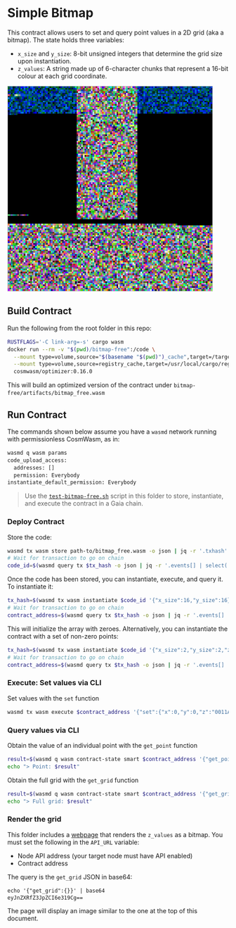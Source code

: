 # Simple Bitmap

This contract allows users to set and query point values in a 2D grid (aka a bitmap). The state holds three variables:

* `x_size` and `y_size`: 8-bit unsigned integers that determine the grid size upon instantiation.
* `z_values`: A string made up of 6-character chunks that represent a 16-bit colour at each grid coordinate.

![Sample grid rendered by the included webpage](grid-sample.png)

## Build Contract

Run the following from the root folder in this repo:
```bash
RUSTFLAGS='-C link-arg=-s' cargo wasm
docker run --rm -v "$(pwd)/bitmap-free":/code \
  --mount type=volume,source="$(basename "$(pwd)")_cache",target=/target \
  --mount type=volume,source=registry_cache,target=/usr/local/cargo/registry \
  cosmwasm/optimizer:0.16.0
```
This will build an optimized version of the contract under `bitmap-free/artifacts/bitmap_free.wasm`

## Run Contract

The commands shown below assume you have a `wasmd` network running with permissionless CosmWasm, as in:
```bash
wasmd q wasm params
code_upload_access:
  addresses: []
  permission: Everybody
instantiate_default_permission: Everybody
```

> Use the [`test-bitmap-free.sh`](test-bitmap-free.sh) script in this folder to store, instantiate, and execute the contract in a Gaia chain.

### Deploy Contract

Store the code:
```bash
wasmd tx wasm store path-to/bitmap_free.wasm -o json | jq -r '.txhash'
# Wait for transaction to go on chain
code_id=$(wasmd query tx $tx_hash -o json | jq -r '.events[] | select(.type=="store_code").attributes[] | select(.key=="code_id").value')
```
Once the code has been stored, you can instantiate, execute, and query it. To instantiate it:
```bash
tx_hash=$(wasmd tx wasm instantiate $code_id '{"x_size":16,"y_size":16}' --label "bitmap" --no-admin -o json | jq -r '.txhash')
# Wait for transaction to go on chain
contract_address=$(wasmd query tx $tx_hash -o json | jq -r '.events[] | select(.type=="instantiate").attributes[] | select(.key=="_contract_address").value')
```
This will initialize the array with zeroes. Alternatively, you can instantiate the contract with a set of non-zero points:
```bash
tx_hash=$(wasmd tx wasm instantiate $code_id '{"x_size":2,"y_size":2,"z_values":AA88228822AA22AA88AA8822}' --label "bitmap" --no-admin -o json | jq -r '.txhash')
# Wait for transaction to go on chain
contract_address=$(wasmd query tx $tx_hash -o json | jq -r '.events[] | select(.type=="instantiate").attributes[] | select(.key=="_contract_address").value')
```

### Execute: Set values via CLI

Set values with the `set` function
```bash
wasmd tx wasm execute $contract_address '{"set":{"x":0,"y":0,"z":"0011AA"}}' # The x and y values must be within the limits set in the instantiate step
```

### Query values via CLI

Obtain the value of an individual point with the `get_point` function
```bash
result=$(wasmd q wasm contract-state smart $contract_address '{"get_point":{"x":0,"y":0}}' -o json | jq -r '.data.point')
echo "> Point: $result"
```

Obtain the full grid with the `get_grid` function
```bash
result=$(wasmd q wasm contract-state smart $contract_address '{"get_grid":{}}' -o json | jq -r '.data.z_values')
echo "> Full grid: $result"
```

### Render the grid

This folder includes a [webpage](index.html) that renders the `z_values` as a bitmap. You must set the following in the `API_URL` variable:
* Node API address (your target node must have API enabled)
* Contract address

The query is the `get_grid` JSON in base64:
```
echo '{"get_grid":{}}' | base64
eyJnZXRfZ3JpZCI6e319Cg==
```

The page will display an image similar to the one at the top of this document.